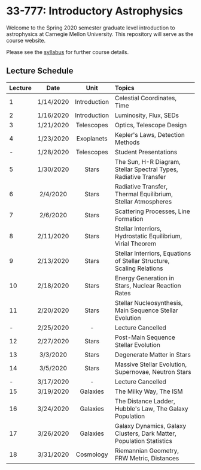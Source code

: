 # 33-777: Introductory Astrophysics

Welcome to the Spring 2020 semester graduate level introduction to astrophysics at Carnegie Mellon University.  This repository will serve as the course website. 

Please see the [syllabus](./Syllabus.pdf) for further course details.  

## Lecture Schedule

| Lecture | Date      | Unit               | Topics |
| --------|:---------:| :-----------------:| :------|
| 1       | 1/14/2020 | Introduction       | Celestial Coordinates, Time |
| 2       | 1/16/2020 | Introduction       | Luminosity, Flux, SEDs |
| 3       | 1/21/2020 | Telescopes         | Optics, Telescope Design |
| 4       | 1/23/2020 | Exoplanets         | Kepler's Laws, Detection Methods |
| -       | 1/28/2020 | Telescopes         | Student Presentations |
| 5       | 1/30/2020 | Stars              | The Sun, H-R Diagram, Stellar Spectral Types, Radiative Transfer|
| 6       | 2/4/2020  | Stars              | Radiative Transfer, Thermal Equilibrium, Stellar Atmospheres |
| 7       | 2/6/2020  | Stars              | Scattering Processes, Line Formation |
| 8       | 2/11/2020 | Stars              | Stellar Interriors, Hydrostatic Equilibrium, Virial Theorem |
| 9       | 2/13/2020 | Stars              | Stellar Interriors, Equations of Stellar Structure, Scaling Relations |
| 10      | 2/18/2020 | Stars              | Energy Generation in Stars, Nuclear Reaction Rates |
| 11      | 2/20/2020 | Stars              | Stellar Nucleosynthesis, Main Sequence Stellar Evolution |
| -       | 2/25/2020 | -                  | Lecture Cancelled |
| 12      | 2/27/2020 | Stars              | Post-Main Sequence Stellar Evolution | 
| 13      | 3/3/2020  | Stars              | Degenerate Matter in Stars |
| 14      | 3/5/2020  | Stars              | Massive Stellar Evolution, Supernovae, Neutron Stars |
| -       | 3/17/2020 | -                  | Lecture Cancelled |
| 15      | 3/19/2020 | Galaxies           | The Milky Way, The ISM |
| 16      | 3/24/2020 | Galaxies           | The Distance Ladder, Hubble's Law, The Galaxy Population |
| 17      | 3/26/2020 | Galaxies           | Galaxy Dynamics, Galaxy Clusters, Dark Matter, Population Statistics |
| 18      | 3/31/2020 | Cosmology          | Riemannian Geometry, FRW Metric, Distances |
<!--
| 19      | 4/2/2020  | Cosmology          | General Relativity, The Friedmann Equations |
| 20      | 4/7/2020  | Cosmology          | Cosmological Thermodynamics, The CMB |
| 21      | 4/9/2020  | Cosmology          | Structure Formation, Large Scale Structure |
| 22      | 4/14/2020 | Galaxy Evolution   |  |
| 23      | 4/21/2020 | Galaxy Evolution   |  |
| 24      | 4/23/2020 | Galaxy Evolution   |  |
| 25      | 4/28/2020 | Galaxy Evolution   |  |
| 26      | 4/30/2020 | Galaxy Evolution   |  |
-->